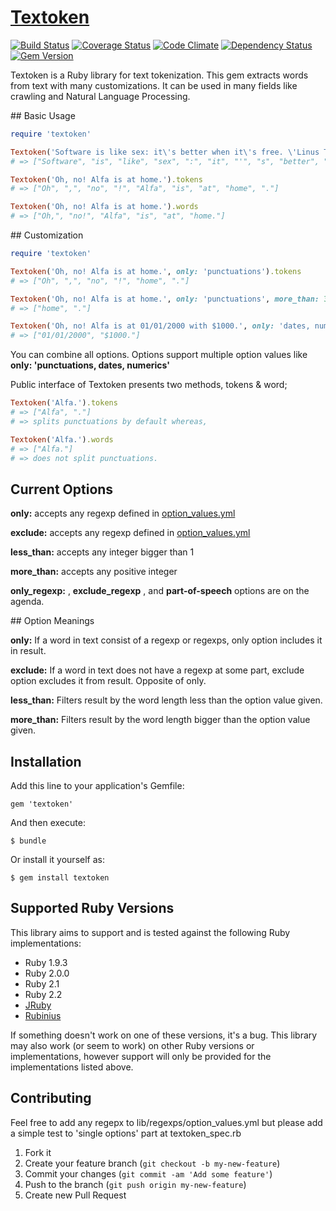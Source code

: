 # [Textoken](//github.com/manorie/textoken)

[![Build Status](https://travis-ci.org/manorie/textoken.svg?branch=development)](https://travis-ci.org/manorie/textoken?branch=development)
[![Coverage Status](https://coveralls.io/repos/manorie/textoken/badge.svg?branch=development&service=github)](https://coveralls.io/github/manorie/textoken?branch=development)
[![Code Climate](https://codeclimate.com/github/manorie/textoken/badges/gpa.svg)](https://codeclimate.com/github/manorie/textoken)
[![Dependency Status](https://gemnasium.com/manorie/textoken.svg)](https://gemnasium.com/manorie/textoken)
[![Gem Version](https://badge.fury.io/rb/textoken.svg)](http://badge.fury.io/rb/textoken)

Textoken is a Ruby library for text tokenization. This gem extracts words from text with many customizations. It can be used in many fields like crawling and Natural Language Processing.

## Basic Usage

```ruby
require 'textoken'

Textoken('Software is like sex: it\'s better when it\'s free. \'Linus Tolvards\'').tokens
# => ["Software", "is", "like", "sex", ":", "it", "'", "s", "better", "when", "it", "'", "s", "free", ".", "'", "Linus", "Tolvards", "'"]

Textoken('Oh, no! Alfa is at home.').tokens
# => ["Oh", ",", "no", "!", "Alfa", "is", "at", "home", "."]

Textoken('Oh, no! Alfa is at home.').words
# => ["Oh,", "no!", "Alfa", "is", "at", "home."]
```

## Customization

```ruby
require 'textoken'

Textoken('Oh, no! Alfa is at home.', only: 'punctuations').tokens
# => ["Oh", ",", "no", "!", "home", "."]

Textoken('Oh, no! Alfa is at home.', only: 'punctuations', more_than: 3).tokens
# => ["home", "."]

Textoken('Oh, no! Alfa is at 01/01/2000 with $1000.', only: 'dates, numerics').words
# => ["01/01/2000", "$1000."]
```

You can combine all options. Options support multiple option values like **only: 'punctuations, dates, numerics'**

Public interface of Textoken presents two methods, tokens & word;

```ruby
Textoken('Alfa.').tokens 
# => ["Alfa", "."]
# => splits punctuations by default whereas,

Textoken('Alfa.').words 
# => ["Alfa."]
# => does not split punctuations.
```

## Current Options

**only:** accepts any regexp defined in [option_values.yml](//github.com/manorie/textoken/blob/development/lib/textoken/regexps/option_values.yml)

**exclude:** accepts any regexp defined in [option_values.yml](https://github.com/manorie/textoken/blob/development/lib/textoken/regexps/option_values.yml)

**less_than:** accepts any integer bigger than 1

**more_than:** accepts any positive integer

**only_regexp:** , **exclude_regexp** , and **part-of-speech** options are on the agenda.

## Option Meanings

**only:** If a word in text consist of a regexp or regexps, only option includes it in result.

**exclude:** If a word in text does not have a regexp at some part, exclude option excludes it from result. Opposite of only.

**less_than:** Filters result by the word length less than the option value given.

**more_than:** Filters result by the word length bigger than the option value given.


## Installation

Add this line to your application's Gemfile:

    gem 'textoken'

And then execute:

    $ bundle

Or install it yourself as:

    $ gem install textoken


## Supported Ruby Versions

This library aims to support and is tested against the following Ruby
implementations:

* Ruby 1.9.3
* Ruby 2.0.0
* Ruby 2.1
* Ruby 2.2
* [JRuby](http://jruby.org/)
* [Rubinius](http://rubini.us/)

If something doesn't work on one of these versions, it's a bug.
This library may also work (or seem to work) on other Ruby versions or implementations, however support will only be provided for the implementations listed above.

## Contributing

Feel free to add any regepx to lib/regexps/option_values.yml but please add a simple test to 'single options' part at textoken_spec.rb

1. Fork it
2. Create your feature branch (`git checkout -b my-new-feature`)
3. Commit your changes (`git commit -am 'Add some feature'`)
4. Push to the branch (`git push origin my-new-feature`)
5. Create new Pull Request
